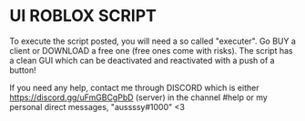 # UI ROBLOX SCRIPT


To execute the script posted, you will need a so called "executer". Go BUY a client or DOWNLOAD a free one (free ones come with risks). The script has a clean GUI which can be deactivated and reactivated with a push of a button! 

If you need any help, contact me through DISCORD which is either https://discord.gg/uFmGBCgPbD (server) in the channel #help or my personal direct messages, "aussssy#1000" <3

